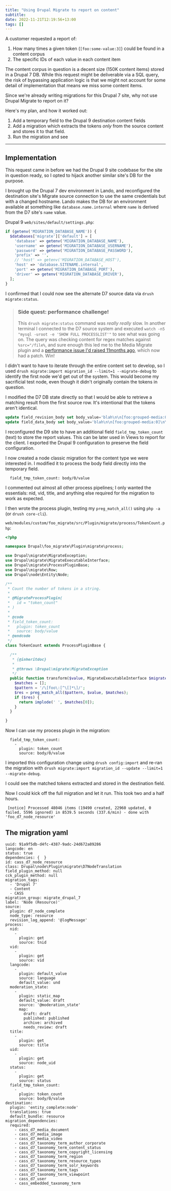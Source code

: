 ```yaml
---
title: "Using Drupal Migrate to report on content"
subtitle: 
date: 2022-11-21T12:19:56+13:00
tags: []
---
```


A customer requested a report of:

1. How many times a given token (`[foo:some-value:3]`) could be found in a content corpus
2. The specific IDs of each value in each content item

The content corpus in question is a decent size (150K content items) stored in a Drupal 7 DB. While this request might be deliverable via a SQL query, the risk of bypassing application logic is that we might not account for some detail of implementation that means we miss some content items.

Since we're already writing migrations for this Drupal 7 site, why not use Drupal Migrate to report on it?

Here's my plan, and how it worked out:

1. Add a temporary field to the Drupal 9 destination content fields
2. Add a migration which extracts the tokens _only_ from the source content and stores it to that field.
3. Run the migration and see

----

## Implementation

This request came in before we had the Drupal 9 site codebase for the site in question ready, so I opted to hijack another similar site's DB for the purpose.

I brought up the Drupal 7 dev environment in Lando, and reconfigured the destination site's Migrate source connection to use the same credentials but with a changed hostname. Lando makes the DB for an environment available at something like `database.name.internal` where `name` is derived from the D7 site's `name` value.

Drupal 9 `web/sites/default/settings.php`:

```php
if (getenv('MIGRATION_DATABASE_NAME')) {
  $databases['migrate']['default'] = [
    'database' => getenv('MIGRATION_DATABASE_NAME'),
    'username' => getenv('MIGRATION_DATABASE_USERNAME'),
    'password' => getenv('MIGRATION_DATABASE_PASSWORD'),
    'prefix' => '',
    // 'host' => getenv('MIGRATION_DATABASE_HOST'),
    'host' => 'database.SITENAME.internal',
    'port' => getenv('MIGRATION_DATABASE_PORT'),
    'driver' => getenv('MIGRATION_DATABASE_DRIVER'),
  ];
}
```

I confirmed that I could now see the alternate D7 source data via `drush migrate:status`.

> ### Side quest: performance challenge!
> 
> This `drush migrate:status` command was _really really_ slow. In another terminal I connected to the D7 source system and executed `watch -n5 "mysql -uroot -e 'SHOW FULL PROCESSLIST'"` to see what was going on. The query was checking content for regex matches against `%src="/file%`, and sure enough this led me to the Media Migrate plugin and a [performance issue I'd raised 11months ago](https://www.drupal.org/project/media_migration/issues/3209706), which now had a patch. Win!

I didn't want to have to iterate through the entire content set to develop, so I used `drush migrate:import migration_id --limit=1 --migrate-debug` to identify the first node we'd get out of the system. This would become my sacrificial test node, even though it didn't originally contain the tokens in question.

I modified the D7 DB state directly so that I would be able to retrieve a matching result from the first source row. It's intentional that the tokens aren't identical.

```sql
update field_revision_body set body_value='blah\n\n[foo:grouped-media:0]\n\n[foo:grouped-media-table:1]\n\n[foo:grouped-media:2]\n\nblah' where entity_id=74
update field_data_body set body_value='blah\n\n[foo:grouped-media:0]\n\n[foo:grouped-media-table:1]\n\n[foo:grouped-media:2]\n\nblah' where entity_id=74
```

I reconfigured the D9 site to have an additional field `field_tmp_token_count` (text) to store the report values. This can be later used in Views to report for the client. I exported the Drupal 9 configuration to preserve the field configuration.

I now created a node classic migration for the content type we were interested in. I modified it to process the body field directly into the temporary field.

```
  field_tmp_token_count: body/0/value
```

I commented out almost all other process pipelines; I only wanted the essentials: nid, vid, title, and anything else required for the migration to work as expected.

I then wrote the process plugin, testing my `preg_match_all()` using `php -a` (or `drush core-cli`).

`web/modules/custom/foo_migrate/src/Plugin/migrate/process/TokenCount.php`:

```php
<?php

namespace Drupal\foo_migrate\Plugin\migrate\process;

use Drupal\migrate\MigrateException;
use Drupal\migrate\MigrateExecutableInterface;
use Drupal\migrate\ProcessPluginBase;
use Drupal\migrate\Row;
use Drupal\node\Entity\Node;

/**
 * Count the number of tokens in a string.
 *
 * @MigrateProcessPlugin(
 *   id = "token_count"
 * )
 *
 * @code
 * field_token_count:
 *   plugin: token_count
 *   source: body/value
 * @endcode
 */
class TokenCount extends ProcessPluginBase {

  /**
   * {@inheritdoc}
   *
   * @throws \Drupal\migrate\MigrateException
   */
  public function transform($value, MigrateExecutableInterface $migrate_executable, Row $row, $destination_property) {
    $matches = [];
    $pattern = '/\[foo\:[^\[]*\]/';
    $res = preg_match_all($pattern, $value, $matches);
    if ($res) {
      return implode(' ', $matches[0]);
    }
  }

}
```

Now I can use my process plugin in the migration:

```
  field_tmp_token_count:
    -
      plugin: token_count
      source: body/0/value
```

I imported this configuration change using `drush config:import` and re-ran the migration with `drush migrate:import migration_id --update --limit=1 --migrate-debug`.

I could see the matched tokens extracted and stored in the destination field.

Now I could kick off the full migration and let it run. This took two and a half hours.

```
 [notice] Processed 48046 items (19490 created, 22960 updated, 0 failed, 5596 ignored) in 8539.5 seconds (337.6/min) - done with 'foo_d7_node_resource'
```

## The migration yaml

```
uuid: 91a9f5db-d4fc-4387-9adc-24d672a89286
langcode: en
status: true
dependencies: {  }
id: cass_d7_node_resource
class: Drupal\node\Plugin\migrate\D7NodeTranslation
field_plugin_method: null
cck_plugin_method: null
migration_tags:
  - 'Drupal 7'
  - Content
  - CASS
migration_group: migrate_drupal_7
label: 'Node (Resource)'
source:
  plugin: d7_node_complete
  node_type: resource
  revision_log_append: '@logMessage'
process:
  nid:
    -
      plugin: get
      source: tnid
  vid:
    -
      plugin: get
      source: vid
  langcode:
    -
      plugin: default_value
      source: language
      default_value: und
  moderation_state:
    -
      plugin: static_map
      default_value: draft
      source: '@moderation_state'
      map:
        draft: draft
        published: published
        archive: archived
        needs_review: draft
  title:
    -
      plugin: get
      source: title
  uid:
    -
      plugin: get
      source: node_uid
  status:
    -
      plugin: get
      source: status
  field_tmp_token_count:
    -
      plugin: token_count
      source: body/0/value
destination:
  plugin: 'entity_complete:node'
  translations: true
  default_bundle: resource
migration_dependencies:
  required:
    - cass_d7_media_document
    - cass_d7_media_image
    - cass_d7_media_video
    - cass_d7_taxonomy_term_author_corporate
    - cass_d7_taxonomy_term_content_status
    - cass_d7_taxonomy_term_copyright_licensing
    - cass_d7_taxonomy_term_region
    - cass_d7_taxonomy_term_resource_types
    - cass_d7_taxonomy_term_solr_keywords
    - cass_d7_taxonomy_term_tags
    - cass_d7_taxonomy_term_viewpoint
    - cass_d7_user
    - cass_embedded_taxonomy_term
```